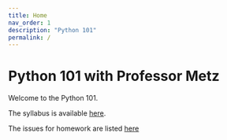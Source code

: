 ```yaml
---
title: Home
nav_order: 1
description: "Python 101"
permalink: /
---
```


# Python 101 with Professor Metz

Welcome to the Python 101. 

The syllabus is available [here](https://devops-education.gitlab.io/workshops/examples/metzin-around-university-frontend-style/syllabus). 

The issues for homework are listed [here](https://devops-education.gitlab.io/workshops/examples/metzin-around-university-frontend-style/issues)

